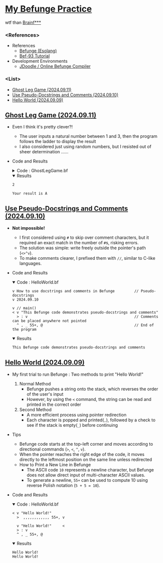 # [My Befunge Practice](/README.md#befunge)

wtf than [Brainf***](/Brainfuck/README.md)


### **\<References>**

- References
  - [Befunge (Esolang)](https://esolangs.org/wiki/Befunge)
  - [Bef-93 Tutorial](https://bef-93.blogspot.com/)
- Development Environments
  - [JDoodle / Online Befunge Compiler](https://www.jdoodle.com/execute-befunge-online)


### **\<List>**

- [Ghost Leg Game (2024.09.11)](#ghost-leg-game-20240911)
- [Use Pseudo-Docstrings and Comments (2024.09.10)](#use-pseudo-docstrings-and-comments-20240910)
- [Hello World (2024.09.09)](#hello-world-20240909)


## [Ghost Leg Game (2024.09.11)](#list)

- Even I think it's pretty clever?!
  - The user inputs a natural number between 1 and 3, then the program follows the ladder to display the result
  - I also considered just using random numbers, but I resisted out of sheer determination ……
- Code and Results
  <details>
    <summary>Code : GhostLegGame.bf</summary>

    ```befunge
    <                   v
    v "Your result is " <           // Display result message
    > : v                           // Get user input (1, 2 or 3)
    ^ , _ & v                                      
    v       <

    > 1-: v                         // Move to the start of the corresponding ladder
        v _ v                                     
     v      <                                     
     v  >       1-: v               // Move down the ladder
     v            v _ v                           
     v            >      v                        
     v         v      <  v                        
    1v        2v        3v          // Ladder entry points
    >v        v<        v<
    v>#>#<>#<#<v        v<          // Ladder paths (move horizontally/vertically)
    >v        v>#>#<>#<#<v
    v>#>#<>#<#<v        v<
    >v        v>#>#<>#<#<v
    v>#>#<>#<#<v        v<
    >v        v>#>#<>#<#<v
    v>#>#<>#<#<v        v<
    v<        v>#>#<>#<#<v
    > "A", @  > "B", @   > "C", @   // Output the result (A, B or C)
    ```
  </details>
  <details open="">
    <summary>Results</summary>

  ```txt
  2
  ```
  ```txt
  Your result is A
  ```
  </details>


## [Use Pseudo-Docstrings and Comments (2024.09.10)](#list)

- **Not impossible!**
  - I first considered using `#` to skip over comment characters, but it required an exact match in the number of `#`s, risking errors.
  - The solution was simple: write freely outside the pointer's path (`<>^v`).
  - To make comments clearer, I prefixed them with `//`, similar to C-like languages.
- Code and Results
  <details open="">
    <summary>Code : HelloWorld.bf</summary>

    ```befunge
    v How to use docstrings and comments in Befunge         // Pseudo-docstrings
    v 2024.09.10

    v // main()
    < v "This Befunge code demonstrates pseudo-docstrings and comments"
      > : v                                                 // Comments can be placed anywhere not pointed
      ^ , _ 55+, @                                          // End of the program
    ```
  </details>
  <details open="">
    <summary>Results</summary>

    ```txt
    This Befunge code demonstrates pseudo-docstrings and comments
    ```
  </details>


## [Hello World (2024.09.09)](#list)

- My first trial to run Befunge : Two methods to print "Hello World!"
  1. Normal Method
      - Befunge pushes a string onto the stack, which reverses the order of the user's input
      - However, by using the `<` command, the string can be read and printed in the correct order
  2. Second Method
      - A more efficient process using pointer redirection
      - Each character is popped and printed(`,`), followed by a check to see if the stack is empty(`_`) before continuing
- Tips
  - Befunge code starts at the top-left corner and moves according to directional commands (`>`, `<`, `^`, `v`).
  - When the pointer reaches the right edge of the code, it moves directly to the leftmost position on the same line unless redirected
  - How to Print a New Line in Befunge
    - The ASCII code `10` represents a newline character, but Befunge does not allow direct input of multi-character ASCII values.
    - To generate a newline, `55+` can be used to compute 10 using reverse Polish notation (`5 + 5 = 10`).
- Code and Results
  <details open="">
    <summary>Code : HelloWorld.bf</summary>

    ```befunge
    < v "Hello World!"
      >  ,,,,,,,,,,,, 55+, v

      v "Hello World!"     <
      > : v
      ^ , _ 55+, @
    ```
  </details>
  <details open="">
    <summary>Results</summary>

    ```txt
    Hello World!
    Hello World!
    ```
  </details>
